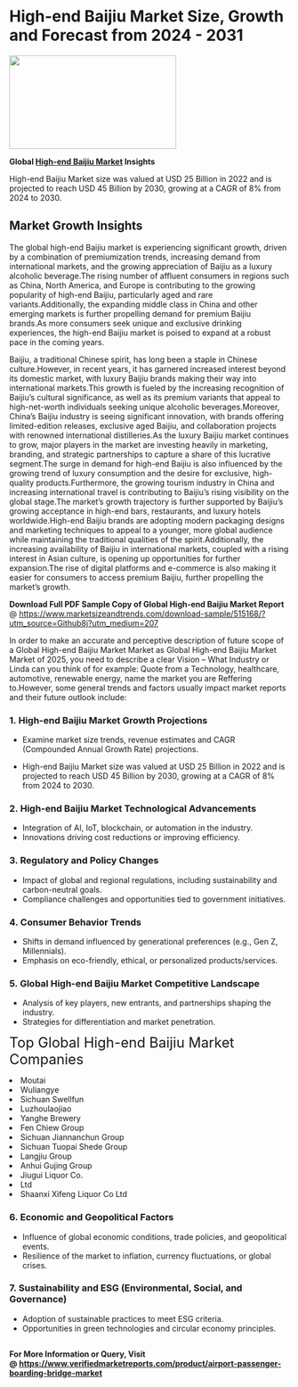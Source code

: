 <H1>High-end Baijiu Market Size, Growth and Forecast from 2024 - 2031</H1><img class="aligncenter size-medium wp-image-584254" src="https://thirdeyenews.in/wp-content/uploads/2024/09/Global-Market-Research-300x168.jpeg" alt="" width="300" height="168" /><p><strong>Global&nbsp;<a href="https://www.marketsizeandtrends.com/download-sample/515168/?utm_source=Github8j?utm_medium=207">High-end Baijiu Market</a> Insights</strong></p><p>High-end Baijiu Market size was valued at USD 25 Billion in 2022 and is projected to reach USD 45 Billion by 2030, growing at a CAGR of 8% from 2024 to 2030.</p><p><h2>Market Growth Insights</h2> <p>The global high-end Baijiu market is experiencing significant growth, driven by a combination of premiumization trends, increasing demand from international markets, and the growing appreciation of Baijiu as a luxury alcoholic beverage.The rising number of affluent consumers in regions such as China, North America, and Europe is contributing to the growing popularity of high-end Baijiu, particularly aged and rare variants.Additionally, the expanding middle class in China and other emerging markets is further propelling demand for premium Baijiu brands.As more consumers seek unique and exclusive drinking experiences, the high-end Baijiu market is poised to expand at a robust pace in the coming years.</p> <p>Baijiu, a traditional Chinese spirit, has long been a staple in Chinese culture.However, in recent years, it has garnered increased interest beyond its domestic market, with luxury Baijiu brands making their way into international markets.This growth is fueled by the increasing recognition of Baijiu’s cultural significance, as well as its premium variants that appeal to high-net-worth individuals seeking unique alcoholic beverages.Moreover, China’s Baijiu industry is seeing significant innovation, with brands offering limited-edition releases, exclusive aged Baijiu, and collaboration projects with renowned international distilleries.As the luxury Baijiu market continues to grow, major players in the market are investing heavily in marketing, branding, and strategic partnerships to capture a share of this lucrative segment.The surge in demand for high-end Baijiu is also influenced by the growing trend of luxury consumption and the desire for exclusive, high-quality products.Furthermore, the growing tourism industry in China and increasing international travel is contributing to Baijiu’s rising visibility on the global stage.The market’s growth trajectory is further supported by Baijiu’s growing acceptance in high-end bars, restaurants, and luxury hotels worldwide.High-end Baijiu brands are adopting modern packaging designs and marketing techniques to appeal to a younger, more global audience while maintaining the traditional qualities of the spirit.Additionally, the increasing availability of Baijiu in international markets, coupled with a rising interest in Asian culture, is opening up opportunities for further expansion.The rise of digital platforms and e-commerce is also making it easier for consumers to access premium Baijiu, further propelling the market’s growth.<p><span class=""><strong>Download Full PDF Sample Copy of Global High-end Baijiu Market Report</strong> @ <a href="https://www.marketsizeandtrends.com/download-sample/515168/?utm_source=Github8j?utm_medium=207" target="_blank">https://www.marketsizeandtrends.com/download-sample/515168/?utm_source=Github8j?utm_medium=207</a></span></p><p>In order to make an accurate and perceptive description of future scope of a Global&nbsp;High-end Baijiu Market Market as Global&nbsp;High-end Baijiu Market Market of 2025, you need to describe a clear Vision &ndash; What Industry or Linda can you think of for example: Quote from a Technology, healthcare, automotive, renewable energy, name the market you are Reffering to.However, some general trends and factors usually impact market reports and their future outlook include:</p><h3>1.&nbsp;<strong>High-end Baijiu Market Growth Projections</strong></h3><ul><li>Examine market size trends, revenue estimates and CAGR (Compounded Annual Growth Rate) projections.</li><li><p>High-end Baijiu Market size was valued at USD 25 Billion in 2022 and is projected to reach USD 45 Billion by 2030, growing at a CAGR of 8% from 2024 to 2030.</p></li></ul><h3>2.&nbsp;<strong>High-end Baijiu Market Technological Advancements</strong></h3><ul><li>Integration of AI, IoT, blockchain, or automation in the industry.</li><li>Innovations driving cost reductions or improving efficiency.</li></ul><h3>3.&nbsp;<strong>Regulatory and Policy Changes</strong></h3><ul><li>Impact of global and regional regulations, including sustainability and carbon-neutral goals.</li><li>Compliance challenges and opportunities tied to government initiatives.</li></ul><h3>4.&nbsp;<strong>Consumer Behavior Trends</strong></h3><ul><li>Shifts in demand influenced by generational preferences (e.g., Gen Z, Millennials).</li><li>Emphasis on eco-friendly, ethical, or personalized products/services.</li></ul><h3>5.&nbsp;<strong>Global High-end Baijiu Market Competitive Landscape</strong></h3><ul><li>Analysis of key players, new entrants, and partnerships shaping the industry.</li><li>Strategies for differentiation and market penetration.</li></ul><p data-pm-slice="1 1 []"><span style="color: inherit; font-family: inherit; font-size: 25px;">Top Global High-end Baijiu Market Companies</span></p><div class="" data-test-id=""><p><li>Moutai</li><li> Wuliangye</li><li> Sichuan Swellfun</li><li> Luzhoulaojiao</li><li> Yanghe Brewery</li><li> Fen Chiew Group</li><li> Sichuan Jiannanchun Group</li><li> Sichuan Tuopai Shede Group</li><li> Langjiu Group</li><li> Anhui Gujing Group</li><li> Jiugui Liquor Co.</li><li>Ltd</li><li> Shaanxi Xifeng Liquor Co Ltd</li></p></div><h3>6.&nbsp;<strong>Economic and Geopolitical Factors</strong></h3><ul><li>Influence of global economic conditions, trade policies, and geopolitical events.</li><li>Resilience of the market to inflation, currency fluctuations, or global crises.</li></ul><h3>7.&nbsp;<strong>Sustainability and ESG (Environmental, Social, and Governance)</strong></h3><ul><li>Adoption of sustainable practices to meet ESG criteria.</li><li>Opportunities in green technologies and circular economy principles.</li></ul><h2><strong style="font-size: 14px;">For More Information or Query, Visit @&nbsp;</strong><a style="background-color: #ffffff; font-size: 14px;" href="https://www.marketsizeandtrends.com/report/high-end-baijiu-market/" target="_blank">https://www.verifiedmarketreports.com/product/airport-passenger-boarding-bridge-market</a></h2>